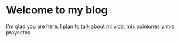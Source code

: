 # Welcome to my blog

I'm glad you are here. I plan to talk about mi vida, mis opiniones y mis proyectos 
